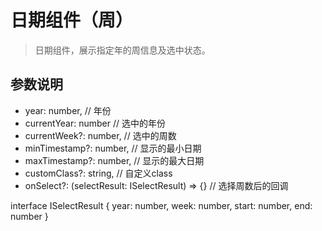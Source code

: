 # 日期组件（周）

> 日期组件，展示指定年的周信息及选中状态。

## 参数说明

- year: number, // 年份
- currentYear: number // 选中的年份
- currentWeek?: number, // 选中的周数
- minTimestamp?: number, // 显示的最小日期
- maxTimestamp?: number, // 显示的最大日期
- customClass?: string, // 自定义class
- onSelect?: (selectResult: ISelectResult) => {} // 选择周数后的回调

interface ISelectResult {
  year: number,
  week: number,
  start: number,
  end: number
}



